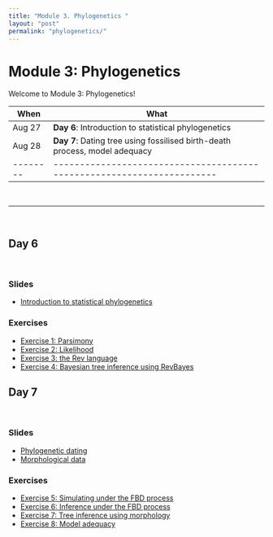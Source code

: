 ```yaml
---
title: "Module 3. Phylogenetics "
layout: "post" 
permalink: "phylogenetics/"
---
```


# Module 3: Phylogenetics 

Welcome to Module 3: Phylogenetics! 



| When   | What                                                                 |
|--------|----------------------------------------------------------------------|
| Aug 27 | **Day 6**: Introduction to statistical phylogenetics                                       |
| Aug 28 | **Day 7**: Dating tree using fossilised birth-death process, model adequacy|
|--------|----------------------------------------------------------------------|

<br>

- - -

<br>

## Day 6

<br>

### Slides
- [Introduction to statistical phylogenetics]({{site.baseurl}}/data/3_phylogenetics/phylo-part1.pdf)

### Exercises
- [Exercise 1: Parsimony]({{site.baseurl}}/phylogenetics/parsimony)
- [Exercise 2: Likelihood]({{site.baseurl}}/phylogenetics/likelihood)
- [Exercise 3: the Rev language]({{site.baseurl}}/phylogenetics/revbayes)
- [Exercise 4: Bayesian tree inference using RevBayes]({{site.baseurl}}/phylogenetics/bayesian)

## Day 7

<br>

### Slides
- [Phylogenetic dating]({{site.baseurl}}/data/3_phylogenetics/phylo-part2.pdf)
- [Morphological data]({{site.baseurl}}/data/3_phylogenetics/phylo-part3.pdf)

### Exercises
- [Exercise 5: Simulating under the FBD process]({{site.baseurl}}/phylogenetics/fbd_sim)
- [Exercise 6: Inference under the FBD process]({{site.baseurl}}/phylogenetics/fbd_inf)
- [Exercise 7: Tree inference using morphology]({{site.baseurl}}/phylogenetics/morpho_inf)
- [Exercise 8: Model adequacy]({{site.baseurl}}/phylogenetics/PPS)








